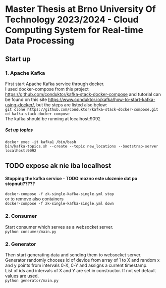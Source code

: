 # Master Thesis at Brno University Of Technology 2023/2024 - Cloud Computing System for Real-time Data Processing

## Start up
### 1. Apache Kafka
First start Apache Kafka service through docker. \
I used docker-compose from this project https://github.com/conduktor/kafka-stack-docker-compose and tutorial can be found on this site https://www.conduktor.io/kafka/how-to-start-kafka-using-docker/, but the steps are listed also below: \
``git clone https://github.com/conduktor/kafka-stack-docker-compose.git`` \
``cd kafka-stack-docker-compose `` \
The kafka should be running at localhost:9092
##### Set up topics
``docker exec -it kafka1 /bin/bash`` \
``bin/kafka-topics.sh --create --topic new_locations --bootstrap-server localhost:9092``

## TODO expose ak nie iba localhost

#### Stopping the kafka service - TODO mozno este ulozenie dat po stopnuti?????
``docker-compose -f zk-single-kafka-single.yml stop`` \
or to remove also containers \
``docker-compose -f zk-single-kafka-single.yml down``
### 2. Consumer
Start consumer which serves as a websocket server. \
``python consumer/main.py``
### 2. Generator
Then start generating data and sending them to websocket server. \
Generator randomly chooses id of device from array of 1 to X and random x and y points from intervals 0-X, 0-Y and assigns a current timestamp. \
List of ids and intervals of X and Y are set in constructor. If not set default values are used. \
``python generator/main.py``